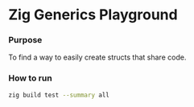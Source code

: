 # Zig Generics Playground

### Purpose

To find a way to easily create structs that share code.

### How to run

```bash
zig build test --summary all
```
